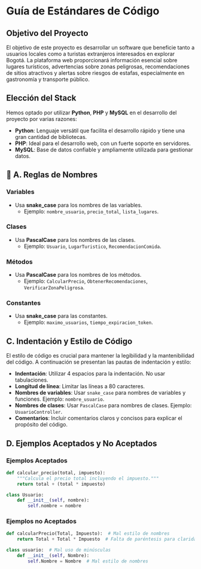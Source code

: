 # Guía de Estándares de Código

## Objetivo del Proyecto
El objetivo de este proyecto es desarrollar un software que beneficie tanto a usuarios locales como a turistas extranjeros interesados en explorar Bogotá. La plataforma web proporcionará información esencial sobre lugares turísticos, advertencias sobre zonas peligrosas, recomendaciones de sitios atractivos y alertas sobre riesgos de estafas, especialmente en gastronomía y transporte público.

## Elección del Stack
Hemos optado por utilizar **Python**, **PHP** y **MySQL** en el desarrollo del proyecto por varias razones:

- **Python**: Lenguaje versátil que facilita el desarrollo rápido y tiene una gran cantidad de bibliotecas.
- **PHP**: Ideal para el desarrollo web, con un fuerte soporte en servidores.
- **MySQL**: Base de datos confiable y ampliamente utilizada para gestionar datos.
## 📝 A. Reglas de Nombres

### Variables
- Usa **snake_case** para los nombres de las variables. 
  - Ejemplo: `nombre_usuario`, `precio_total`, `lista_lugares`.

### Clases
- Usa **PascalCase** para los nombres de las clases. 
  - Ejemplo: `Usuario`, `LugarTuristico`, `RecomendacionComida`.
### Métodos
- Usa **PascalCase** para los nombres de los métodos. 
  - Ejemplo: `CalcularPrecio`, `ObtenerRecomendaciones`, `VerificarZonaPeligrosa`.

### Constantes
- Usa **snake_case** para las constantes. 
  - Ejemplo: `maximo_usuarios`, `tiempo_expiracion_token`.

## C. Indentación y Estilo de Código

El estilo de código es crucial para mantener la legibilidad y la mantenibilidad del código. A continuación se presentan las pautas de indentación y estilo:

- **Indentación**: Utilizar 4 espacios para la indentación. No usar tabulaciones.
- **Longitud de línea**: Limitar las líneas a 80 caracteres.
- **Nombres de variables**: Usar `snake_case` para nombres de variables y funciones. Ejemplo: `nombre_usuario`.
- **Nombres de clases**: Usar `PascalCase` para nombres de clases. Ejemplo: `UsuarioController`.
- **Comentarios**: Incluir comentarios claros y concisos para explicar el propósito del código.

## D. Ejemplos Aceptados y No Aceptados

### Ejemplos Aceptados

```python
def calcular_precio(total, impuesto):
    """Calcula el precio total incluyendo el impuesto."""
    return total + (total * impuesto)

class Usuario:
    def __init__(self, nombre):
        self.nombre = nombre
```
### Ejemplos  no Aceptados
```python
def calcularPrecio(Total, Impuesto):  # Mal estilo de nombres
    return Total + Total * Impuesto  # Falta de paréntesis para claridad

class usuario:  # Mal uso de minúsculas
    def __init__(self, Nombre):
        self.Nombre = Nombre  # Mal estilo de nombres
```